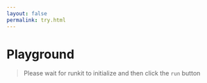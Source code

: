 ```yaml
---
layout: false
permalink: try.html
---
```


# Playground  
> Please wait for runkit to initialize and then click the `run` button

<Runkit />
